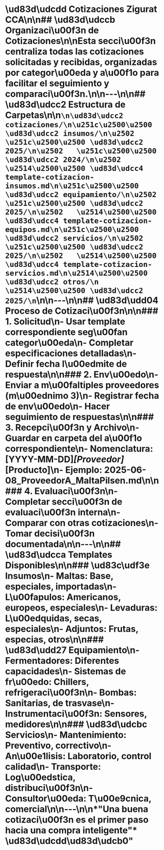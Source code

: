 # \ud83d\udcdd Cotizaciones Zigurat CCA\n\n## \ud83d\udccb Organizaci\u00f3n de Cotizaciones\n\nEsta secci\u00f3n centraliza todas las cotizaciones solicitadas y recibidas, organizadas por categor\u00eda y a\u00f1o para facilitar el seguimiento y comparaci\u00f3n.\n\n---\n\n## \ud83d\udcc2 Estructura de Carpetas\n\n```\n\ud83d\udcc2 cotizaciones/\n\u251c\u2500\u2500 \ud83d\udcc2 insumos/\n\u2502   \u251c\u2500\u2500 \ud83d\udcc2 2025/\n\u2502   \u251c\u2500\u2500 \ud83d\udcc2 2024/\n\u2502   \u2514\u2500\u2500 \ud83d\udcc4 template-cotizacion-insumos.md\n\u251c\u2500\u2500 \ud83d\udcc2 equipamiento/\n\u2502   \u251c\u2500\u2500 \ud83d\udcc2 2025/\n\u2502   \u2514\u2500\u2500 \ud83d\udcc4 template-cotizacion-equipos.md\n\u251c\u2500\u2500 \ud83d\udcc2 servicios/\n\u2502   \u251c\u2500\u2500 \ud83d\udcc2 2025/\n\u2502   \u2514\u2500\u2500 \ud83d\udcc4 template-cotizacion-servicios.md\n\u2514\u2500\u2500 \ud83d\udcc2 otros/\n    \u2514\u2500\u2500 \ud83d\udcc2 2025/\n```\n\n---\n\n## \ud83d\udd04 Proceso de Cotizaci\u00f3n\n\n### 1. Solicitud\n- Usar template correspondiente seg\u00fan categor\u00eda\n- Completar especificaciones detalladas\n- Definir fecha l\u00edmite de respuesta\n\n### 2. Env\u00edo\n- Enviar a m\u00faltiples proveedores (m\u00ednimo 3)\n- Registrar fecha de env\u00edo\n- Hacer seguimiento de respuestas\n\n### 3. Recepci\u00f3n y Archivo\n- Guardar en carpeta del a\u00f1o correspondiente\n- Nomenclatura: [YYYY-MM-DD]_[Proveedor]_[Producto]\n- Ejemplo: 2025-06-08_ProveedorA_MaltaPilsen.md\n\n### 4. Evaluaci\u00f3n\n- Completar secci\u00f3n de evaluaci\u00f3n interna\n- Comparar con otras cotizaciones\n- Tomar decisi\u00f3n documentada\n\n---\n\n## \ud83d\udcca Templates Disponibles\n\n### \ud83c\udf3e Insumos\n- **Maltas**: Base, especiales, importadas\n- **L\u00fapulos**: Americanos, europeos, especiales\n- **Levaduras**: L\u00edquidas, secas, especiales\n- **Adjuntos**: Frutas, especias, otros\n\n### \ud83d\udd27 Equipamiento\n- **Fermentadores**: Diferentes capacidades\n- **Sistemas de fr\u00edo**: Chillers, refrigeraci\u00f3n\n- **Bombas**: Sanitarias, de trasvase\n- **Instrumentaci\u00f3n**: Sensores, medidores\n\n### \ud83d\udcbc Servicios\n- **Mantenimiento**: Preventivo, correctivo\n- **An\u00e1lisis**: Laboratorio, control calidad\n- **Transporte**: Log\u00edstica, distribuci\u00f3n\n- **Consultor\u00eda**: T\u00e9cnica, comercial\n\n---\n\n*\"Una buena cotizaci\u00f3n es el primer paso hacia una compra inteligente\"* \ud83d\udcdd\ud83d\udcb0"